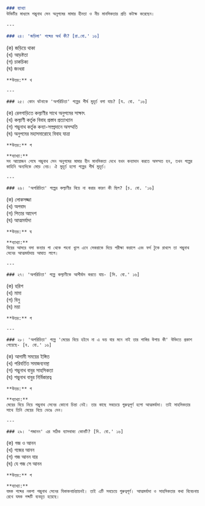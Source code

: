```markdown
### ব্যাখ্যা  
উক্তিটির মাধ্যমে শম্ভুনাথ সেন অনুপমের মামার হীনতা ও নীচ মানসিকতার প্রতি কটাক্ষ করেছেন।

---

### ২৪। 'জড়িমা' শব্দের অর্থ কী? [রা.বো.' ১৬]

```
(ক) জড়িয়ে থাকা  
(খ) আড়ষ্টতা  
(গ) চাকচিক্য  
(ঘ) জংধরা  
```
**উত্তর:** খ

---

### ২৫। কোন ঘটনাকে 'অপরিচিতা' গল্পের শীর্ষ মুহূর্ত বলা যায়? [য. বো. '১৬]

```
(ক) রেলগাড়িতে কল্যাণীর সাথে অনুপমের সাক্ষাৎ  
(খ) কল্যাণী কর্তৃক বিবাহ প্রস্তাব প্রত্যাখ্যান  
(গ) শম্ভুনাথ কর্তৃক কন্যা-সম্প্রদানে অসম্মতি  
(ঘ) অনুপমের মহাসমারোহে বিবাহ যাত্রা  
```
**উত্তর:** গ

**ব্যাখ্যা:**  
সব আয়োজন শেষে শম্ভুনাথ সেন অনুপমের মামার হীন মানসিকতা দেখে যখন কন্যাদান করতে অসম্মত হন, তখন গল্পের কাহিনি অন্যদিকে মোড় নেয়। ঐ মুহূর্ত হলো গল্পের শীর্ষ মুহূর্ত।

---

### ২৬। 'অপরিচিতা' গল্পের কল্যাণীর বিয়ে না করার কারণ কী ছিল? [চ. বো. '১৬]

```
(ক) লোকসজ্জা  
(খ) অপবাদ  
(গ) পিতার আদেশ  
(ঘ) আত্মমর্যাদা  
```
**উত্তর:** ঘ

**ব্যাখ্যা:**  
বিয়ের আসরে বসা কন্যার গা থেকে গহনা খুলে এনে সেকরাকে দিয়ে পরীক্ষা করালে এবং ফর্দ টুকে রাখলে তা শম্ভুনাথ সেনের আত্মমর্যাদায় আঘাত লাগে।

---

### ২৭। 'অপরিচিতা' গল্পে কল্যাণীকে আশীর্বাদ করতে যায়- [সি. বো.' ১৬]

```
(ক) হরিশ  
(খ) মামা  
(গ) বিনু  
(ঘ) ময়া  
```
**উত্তর:** গ

---

### ২৮। 'অপরিচিতা' গল্পে 'মেয়ের বিয়ে হইবে না এ ভয় যার মনে নাই তার শাস্তির উপায় কী' উক্তিতে প্রকাশ পেয়েছে- [ব. বো.' ১৬]

```
(ক) আগামী সময়ের ইঙ্গিত  
(খ) পরিবর্তিত সমাজব্যবস্থা  
(গ) শম্ভুনাথ বাবুর সাহসিকতা  
(ঘ) শম্ভুনাথ বাবুর নির্বিকারত্ব  
```
**উত্তর:** গ

**ব্যাখ্যা:**  
মেয়ের বিয়ে নিয়ে শম্ভুনাথ সেনের কোনো চিন্তা নেই। তার কাছে সবচেয়ে গুরুত্বপূর্ণ হলো আত্মমর্যাদা। তাই সাহসিকতার সাথে তিনি মেয়ের বিয়ে ভেঙে দেন।

---

### ২৯। 'গজানন' এর সঠিক ব্যাসবাক্য কোনটি? [দি. বো.' ১৬]

```
(ক) গজ ও আনন  
(খ) গজের আনন  
(গ) গজ আনন যার  
(ঘ) যে গজ সে আনন  
```
**উত্তর:** গ

**ব্যাখ্যা:**  
যমক শব্দের নকশা শম্ভুনাথ সেনের যিকাকনার্চন্তায়নই। তাই এটি সবচেয়ে গুরুত্বপূর্ণ। আত্মমর্যাদা ও সাহসিকতার কথা বিবেচনায় রেখে যমক শব্দটি ব্যবহৃত হয়েছে।
```
